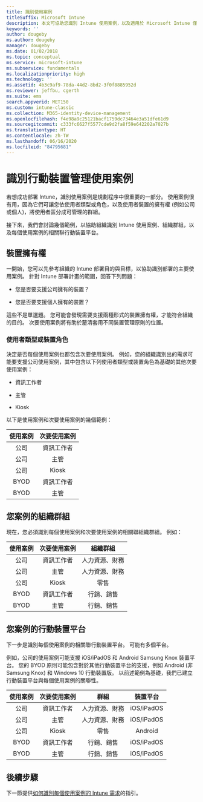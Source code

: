```yaml
---
title: 識別使用案例
titleSuffix: Microsoft Intune
description: 本文可協助您識別 Intune 使用案例，以及適用於 Microsoft Intune 僅限雲端實作的次要使用案例。
keywords: ''
author: dougeby
ms.author: dougeby
manager: dougeby
ms.date: 01/02/2018
ms.topic: conceptual
ms.service: microsoft-intune
ms.subservice: fundamentals
ms.localizationpriority: high
ms.technology: ''
ms.assetid: 4b3c9af9-78da-44d2-8bd2-3f0f8885952d
ms.reviewer: jeffbu, cgerth
ms.suite: ems
search.appverid: MET150
ms.custom: intune-classic
ms.collection: M365-identity-device-management
ms.openlocfilehash: f4e98a9c25121bacf1759dc73464e3a51dfe61d9
ms.sourcegitcommit: c333fc6627f5577cde9d2fa8f59e642202a7027b
ms.translationtype: HT
ms.contentlocale: zh-TW
ms.lasthandoff: 06/16/2020
ms.locfileid: "84795681"
---
```

# <a name="identify-mobile-device-management-use-case-scenarios"></a>識別行動裝置管理使用案例

若想成功部署 Intune，識別使用案例是規劃程序中很重要的一部分。 使用案例很有用，因為它們可讓您依使用者類型或角色，以及使用者裝置的擁有權 (例如公司或個人)，將使用者區分成可管理的群組。

接下來，我們會討論幾個範例，以協助組織識別 Intune 使用案例、組織群組，以及每個使用案例的相關聯行動裝置平台。

## <a name="device-ownership"></a>裝置擁有權
一開始，您可以先參考組織的 Intune 部署目的與目標，以協助識別部署的主要使用案例。 針對 Intune 部署計畫的範圍，回答下列問題：

- 您是否要支援公司擁有的裝置？

- 您是否要支援個人擁有的裝置？

這些不是單選題。 您可能會發現需要支援兩種形式的裝置擁有權，才能符合組織的目的。 次要使用案例將有助於釐清套用不同裝置管理原則的位置。

### <a name="user-type-or-device-role"></a>使用者類型或裝置角色

決定是否每個使用案例也都包含次要使用案例。 例如，您的組織識別出的需求可能要支援公司使用案例，其中包含以下列使用者類型或裝置角色為基礎的其他次要使用案例：

- 資訊工作者

- 主管

- Kiosk

以下是使用案例和次要使用案例的幾個範例：

| **使用案例** | **次要使用案例** |
|:---:|:---:|
| 公司 | 資訊工作者 |              
| 公司 | 主管 |           
| 公司 | Kiosk |
| BYOD | 資訊工作者 |           
| BYOD | 主管 |


## <a name="organizational-groups-for-your-scenarios"></a>您案例的組織群組

現在，您必須識別每個使用案例和次要使用案例的相關聯組織群組。 例如：

| **使用案例** | **次要使用案例** | **組織群組** |
|:---:|:---:|:---:|
| 公司 | 資訊工作者 | 人力資源、財務 |               
| 公司 | 主管 | 人力資源、財務 |            
| 公司 | Kiosk | 零售 |
| BYOD | 資訊工作者 | 行銷、銷售 |            
| BYOD | 主管 | 行銷、銷售 |


## <a name="mobile-device-platforms-for-your-scenarios"></a>您案例的行動裝置平台

下一步是識別每個使用案例的相關聯行動裝置平台。 可能有多個平台。

例如，公司的使用案例可能支援 iOS/iPadOS 和 Android Samsung Knox 裝置平台。 您的 BYOD 原則可能包含對於其他行動裝置平台的支援，例如 Android (非 Samsung Knox) 和 Windows 10 行動裝置版。 以前述範例為基礎，我們已建立行動裝置平台與每個使用案例的關聯性。

| **使用案例** | **次要使用案例** | **群組** | **裝置平台** |   
|:---:|:---:|:---:|:---:|
| 公司 | 資訊工作者 | 人力資源、財務 | iOS/iPadOS |                                                           
| 公司 | 主管 | 人力資源、財務 | iOS/iPadOS |                                                           
| 公司 | Kiosk | 零售 | Android |
| BYOD | 資訊工作者 | 行銷、銷售 | iOS/iPadOS |                                                           
| BYOD | 主管 | 行銷、銷售 | iOS/iPadOS |

## <a name="next-steps"></a>後續步驟

下一節提供[如何識別每個使用案例的 Intune 需求](planning-guide-requirements.md)的指引。

